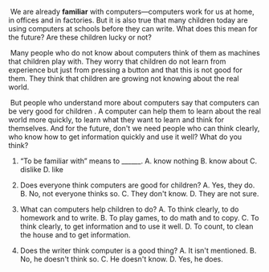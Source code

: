 ​		We are already **familiar** with computers—computers work for us at home, in offices and in factories. But it is also true that many children today are using computers at schools before they can write. What does this mean for the future? Are these children lucky or not?

​		 Many people who do not know about computers think of them as machines that children play with. They worry that children do not learn from experience but just from pressing a button and that this is not good for them. They think that children are growing not knowing about the real world.



​		But people who understand more about computers say that computers can be very good for children . A computer can help them to learn about the real world more quickly, to learn what they want to learn and think for themselves. And for the future, don't we need people who can think clearly, who know how to get information quickly and use it well? What do you think?

1. “To be familiar with” means to ______.
   	A. know nothing B. know about C. dislike D. like

2. Does everyone think computers are good for children?
   A. Yes, they do. B. No, not everyone thinks so.
   C. They don't know. D. They are not sure.

3. What can computers help children to do?
   A. To think clearly, to do homework and to write. B. To play games, to do math and to copy.
   C. To think clearly, to get information and to use it well. D. To count, to clean the house and to get information.

4. Does the writer think computer is a good thing?
   A. It isn't mentioned. B. No, he doesn't think so. C. He doesn't know. D. Yes, he does.